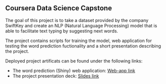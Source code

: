 
## Coursera Data Science Capstone

The goal of this project is to take a dataset provided by the company SwiftKey and create an NLP (Natural Language Processing) model that is able to facilitate text typing by suggesting next words.

The project contains scripts for training the model, web application for testing the word prediction fuctionality and a short presentation describing the project.

Deployed project artificats can be found under the following links:

  * The word prediction (Shiny) web application: [Web-app link](http://github.com)
  * The project presentation deck: [Slides link](http://github.com)